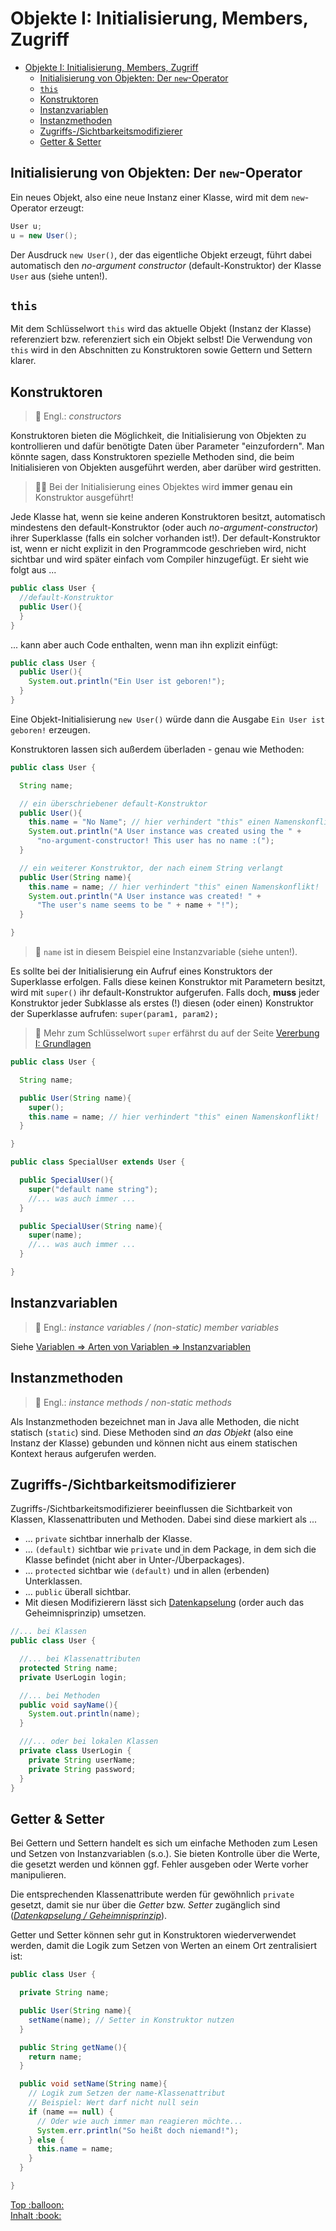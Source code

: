 # Objekte I: Initialisierung, Members, Zugriff

- [Objekte I: Initialisierung, Members, Zugriff](#objekte-i-initialisierung-members-zugriff)
  - [Initialisierung von Objekten: Der `new`-Operator](#initialisierung-von-objekten-der-new-operator)
  - [`this`](#this)
  - [Konstruktoren](#konstruktoren)
  - [Instanzvariablen](#instanzvariablen)
  - [Instanzmethoden](#instanzmethoden)
  - [Zugriffs-/Sichtbarkeitsmodifizierer](#zugriffs-sichtbarkeitsmodifizierer)
  - [Getter & Setter](#getter--setter)

## Initialisierung von Objekten: Der `new`-Operator

Ein neues Objekt, also eine neue Instanz einer Klasse, wird mit dem `new`-Operator erzeugt:

```java
User u;
u = new User();
```

Der Ausdruck `new User()`, der das eigentliche Objekt erzeugt, führt dabei automatisch den _no-argument constructor_ (default-Konstruktor) der Klasse `User` aus (siehe unten!).


## `this`

Mit dem Schlüsselwort `this` wird das aktuelle Objekt (Instanz der Klasse) referenziert bzw. referenziert sich ein Objekt selbst! Die Verwendung von `this` wird in den Abschnitten zu Konstruktoren sowie Gettern und Settern klarer.


## Konstruktoren

> :speech_balloon: Engl.: _constructors_

Konstruktoren bieten die Möglichkeit, die Initialisierung von Objekten zu kontrollieren und dafür benötigte Daten über Parameter "einzufordern". Man könnte sagen, dass Konstruktoren spezielle Methoden sind, die beim Initialisieren von Objekten ausgeführt werden, aber darüber wird gestritten.

> :woman_teacher: Bei der Initialisierung eines Objektes wird **immer genau ein** Konstruktor ausgeführt!

Jede Klasse hat, wenn sie keine anderen Konstruktoren besitzt, automatisch mindestens den default-Konstruktor (oder auch _no-argument-constructor_) ihrer Superklasse (falls ein solcher vorhanden ist!). Der default-Konstruktor ist, wenn er nicht explizit in den Programmcode geschrieben wird, nicht sichtbar und wird später einfach vom Compiler hinzugefügt. Er sieht wie folgt aus ...

```java
public class User {
  //default-Konstruktor
  public User(){
  }
}
```

... kann aber auch Code enthalten, wenn man ihn explizit einfügt:

```java
public class User {
  public User(){
    System.out.println("Ein User ist geboren!");
  }
}
```

Eine Objekt-Initialisierung `new User()` würde dann die Ausgabe `Ein User ist geboren!` erzeugen.

Konstruktoren lassen sich außerdem überladen - genau wie Methoden:

```java
public class User {

  String name;

  // ein überschriebener default-Konstruktor
  public User(){
    this.name = "No Name"; // hier verhindert "this" einen Namenskonflikt!
    System.out.println("A User instance was created using the " +
      "no-argument-constructor! This user has no name :(");
  }

  // ein weiterer Konstruktor, der nach einem String verlangt
  public User(String name){
    this.name = name; // hier verhindert "this" einen Namenskonflikt!
    System.out.println("A User instance was created! " +
      "The user's name seems to be " + name + "!");
  }

}
```

> :speech_balloon: `name` ist in diesem Beispiel eine Instanzvariable (siehe unten!).

Es sollte bei der Initialisierung ein Aufruf eines Konstruktors der Superklasse erfolgen. Falls diese keinen Konstruktor mit Parametern besitzt, wird mit `super()` ihr default-Konstruktor aufgerufen. Falls doch, **muss** jeder Konstruktor jeder Subklasse als erstes (!) diesen (oder einen) Konstruktor der Superklasse aufrufen: `super(param1, param2);`

> :speech_balloon: Mehr zum Schlüsselwort `super` erfährst du auf der Seite [Vererbung I: Grundlagen](Vererbung-I-Grundlagen.md)

```java
public class User {

  String name;

  public User(String name){
    super();
    this.name = name; // hier verhindert "this" einen Namenskonflikt!
  }

}

public class SpecialUser extends User {

  public SpecialUser(){
    super("default name string");
    //... was auch immer ...
  }

  public SpecialUser(String name){
    super(name);
    //... was auch immer ...
  }

}
```


## Instanzvariablen

> :speech_balloon: Engl.: _instance variables / (non-static) member variables_

Siehe [Variablen &rArr; Arten von Variablen &rArr; Instanzvariablen](Variablen.md#instanzvariablen)


## Instanzmethoden

> :speech_balloon: Engl.: _instance methods / non-static methods_

Als Instanzmethoden bezeichnet man in Java alle Methoden, die nicht statisch (`static`) sind. Diese Methoden sind _an das Objekt_ (also eine Instanz der Klasse) gebunden und können nicht aus einem statischen Kontext heraus aufgerufen werden.


## Zugriffs-/Sichtbarkeitsmodifizierer

Zugriffs-/Sichtbarkeitsmodifizierer beeinflussen die Sichtbarkeit von Klassen, Klassenattributen und Methoden. Dabei sind diese markiert als ...

-   ... `private` sichtbar innerhalb der Klasse.
-   ... `(default)` sichtbar wie `private` und in dem Package, in dem sich die Klasse befindet (nicht aber in Unter-/Überpackages).
-   ... `protected` sichtbar wie `(default)` und in allen (erbenden) Unterklassen.
-   ... `public` überall sichtbar.
-   Mit diesen Modifizierern lässt sich [Datenkapselung](<https://de.wikipedia.org/wiki/Datenkapselung_(Programmierung)>) (order auch das Geheimnisprinzip) umsetzen.

```java
//... bei Klassen
public class User {

  //... bei Klassenattributen
  protected String name;
  private UserLogin login;

  //... bei Methoden
  public void sayName(){
    System.out.println(name);
  }

  ///... oder bei lokalen Klassen
  private class UserLogin {
    private String userName;
    private String password;
  }
}
```


## Getter & Setter

Bei Gettern und Settern handelt es sich um einfache Methoden zum Lesen und Setzen von Instanzvariablen (s.o.). Sie bieten Kontrolle über die Werte, die gesetzt werden und können ggf. Fehler ausgeben oder Werte vorher manipulieren.

Die entsprechenden Klassenattribute werden für gewöhnlich `private` gesetzt, damit sie nur über die _Getter_ bzw. _Setter_ zugänglich sind ([_Datenkapselung / Geheimnisprinzip_](https://de.wikipedia.org/wiki/Datenkapselung_(Programmierung))).

Getter und Setter können sehr gut in Konstruktoren wiederverwendet werden, damit die Logik zum Setzen von Werten an einem Ort zentralisiert ist:

```java
public class User {

  private String name;

  public User(String name){
    setName(name); // Setter in Konstruktor nutzen
  }

  public String getName(){
    return name;
  }

  public void setName(String name){
    // Logik zum Setzen der name-Klassenattribut
    // Beispiel: Wert darf nicht null sein
    if (name == null) {
      // Oder wie auch immer man reagieren möchte...
      System.err.println("So heißt doch niemand!");
    } else {
      this.name = name;
    }
  }

}
```








<!-- Dieses HTML-Snippet sollte am Ende jeder Seite stehen! -->
<div class="top-link">
    <a href="#" title="Zum Anfang scrollen!">Top :balloon:</a>
    <br/>
    <a href="https://dh-cologne.github.io/java-wegweiser#inhalt-book" title="Zurück zur Übersicht!">Inhalt :book:</a>
</div>